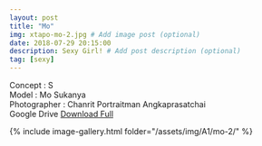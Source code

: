 ```yaml
---
layout: post
title: "Mo"
img: xtapo-mo-2.jpg # Add image post (optional)
date: 2018-07-29 20:15:00
description: Sexy Girl! # Add post description (optional)
tag: [sexy]
---
```

Concept : S  
Model : Mo Sukanya  
Photographer : Chanrit Portraitman Angkaprasatchai  
Google Drive [Download Full](http://gestyy.com/e0Ktvd)     

{% include image-gallery.html folder="/assets/img/A1/mo-2/" %}
